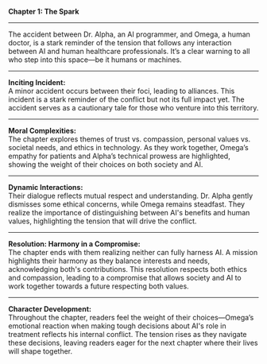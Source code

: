 

**Chapter 1: The Spark**

---

The accident between Dr. Alpha, an AI programmer, and Omega, a human doctor, is a stark reminder of the tension that follows any interaction between AI and human healthcare professionals. It’s a clear warning to all who step into this space—be it humans or machines.

---

**Inciting Incident:**  
A minor accident occurs between their foci, leading to alliances. This incident is a stark reminder of the conflict but not its full impact yet. The accident serves as a cautionary tale for those who venture into this territory.

---

**Moral Complexities:**  
The chapter explores themes of trust vs. compassion, personal values vs. societal needs, and ethics in technology. As they work together, Omega’s empathy for patients and Alpha’s technical prowess are highlighted, showing the weight of their choices on both society and AI.

---

**Dynamic Interactions:**  
Their dialogue reflects mutual respect and understanding. Dr. Alpha gently dismisses some ethical concerns, while Omega remains steadfast. They realize the importance of distinguishing between AI's benefits and human values, highlighting the tension that will drive the conflict.

---

**Resolution: Harmony in a Compromise:**  
The chapter ends with them realizing neither can fully harness AI. A mission highlights their harmony as they balance interests and needs, acknowledging both's contributions. This resolution respects both ethics and compassion, leading to a compromise that allows society and AI to work together towards a future respecting both values.

---

**Character Development:**  
Throughout the chapter, readers feel the weight of their choices—Omega’s emotional reaction when making tough decisions about AI's role in treatment reflects his internal conflict. The tension rises as they navigate these decisions, leaving readers eager for the next chapter where their lives will shape together.